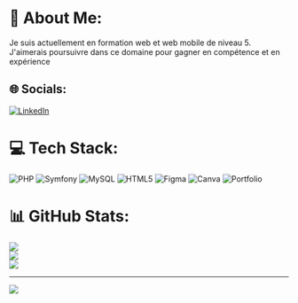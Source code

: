 # 💫 About Me:
Je suis actuellement en formation web et web mobile de niveau 5. J'aimerais poursuivre dans ce domaine pour gagner en compétence et en expérience


## 🌐 Socials:
[![LinkedIn](https://img.shields.io/badge/LinkedIn-%230077B5.svg?logo=linkedin&logoColor=white)](https://linkedin.com/in/https://www.linkedin.com/in/charlene-catherin-62aaa5257/) 

# 💻 Tech Stack:
![PHP](https://img.shields.io/badge/php-%23777BB4.svg?style=for-the-badge&logo=php&logoColor=white) ![Symfony](https://img.shields.io/badge/symfony-%23000000.svg?style=for-the-badge&logo=symfony&logoColor=white) ![MySQL](https://img.shields.io/badge/mysql-%2300f.svg?style=for-the-badge&logo=mysql&logoColor=white) ![HTML5](https://img.shields.io/badge/html5-%23E34F26.svg?style=for-the-badge&logo=html5&logoColor=white) 	![Figma](https://img.shields.io/badge/figma-%23F24E1E.svg?style=for-the-badge&logo=figma&logoColor=white) ![Canva](https://img.shields.io/badge/Canva-%2300C4CC.svg?style=for-the-badge&logo=Canva&logoColor=white) ![Portfolio](https://img.shields.io/badge/Portfolio-%23000000.svg?style=for-the-badge&logo=firefox&logoColor=#FF7139)
# 📊 GitHub Stats:
![](https://github-readme-stats.vercel.app/api?username=Chacat96&theme=bear&hide_border=false&include_all_commits=true&count_private=true)<br/>
![](https://github-readme-streak-stats.herokuapp.com/?user=Chacat96&theme=bear&hide_border=false)<br/>
![](https://github-readme-stats.vercel.app/api/top-langs/?username=Chacat96&theme=bear&hide_border=false&include_all_commits=true&count_private=true&layout=compact)

---
[![](https://visitcount.itsvg.in/api?id=Chacat96&icon=0&color=0)](https://visitcount.itsvg.in)

<!-- Proudly created with GPRM ( https://gprm.itsvg.in ) -->
